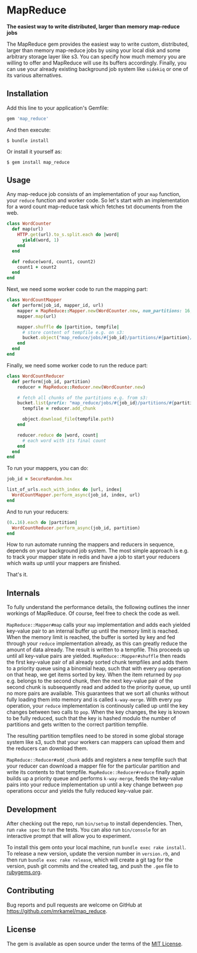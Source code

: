# MapReduce

**The easiest way to write distributed, larger than memory map-reduce jobs**

The MapReduce gem provides the easiest way to write custom, distributed, larger
than memory map-reduce jobs by using your local disk and some arbitrary storage
layer like s3. You can specify how much memory you are willing to offer and
MapReduce will use its buffers accordingly. Finally, you can use your already
existing background job system like `sidekiq` or one of its various
alternatives.

## Installation

Add this line to your application's Gemfile:

```ruby
gem 'map_reduce'
```

And then execute:

    $ bundle install

Or install it yourself as:

    $ gem install map_reduce

## Usage

Any map-reduce job consists of an implementation of your `map` function, your
`reduce` function and worker code. So let's start with an implementation for
a word count map-reduce task which fetches txt documents from the web.

```ruby
class WordCounter
  def map(url)
    HTTP.get(url).to_s.split.each do |word|
      yield(word, 1)
    end
  end

  def reduce(word, count1, count2)
    count1 + count2
  end
end
```

Next, we need some worker code to run the mapping part:

```ruby
class WordCountMapper
  def perform(job_id, mapper_id, url)
    mapper = MapReduce::Mapper.new(WordCounter.new, num_partitions: 16, memory_limit: 100.megabytes)
    mapper.map(url)

    mapper.shuffle do |partition, tempfile|
      # store content of tempfile e.g. on s3:
      bucket.object("map_reduce/jobs/#{job_id}/partitions/#{partition}/chunk.#{mapper_id}.json").put(body: tempfile)
    end
  end
end
```

Finally, we need some worker code to run the reduce part:

```ruby
class WordCountReducer
  def perform(job_id, partition)
    reducer = MapReduce::Reducer.new(WordCounter.new)

    # fetch all chunks of the partitions e.g. from s3:
    bucket.list(prefix: "map_reduce/jobs/#{job_id}/partitions/#{partition}/").each do |object|
      tempfile = reducer.add_chunk

      object.download_file(tempfile.path)
    end

    reducer.reduce do |word, count|
      # each word with its final count
    end
  end
end
```

To run your mappers, you can do:

```ruby
job_id = SecureRandom.hex

list_of_urls.each_with_index do |url, index|
  WordCountMapper.perform_async(job_id, index, url)
end
```

And to run your reducers:

```ruby
(0..16).each do |partition|
  WordCountReducer.perform_async(job_id, partition)
end
```

How to run automate running the mappers and reducers in sequence, depends on
your background job system. The most simple approach is e.g. to track your
mapper state in redis and have a job to start your reducers which waits up
until your mappers are finished.

That's it.

## Internals

To fully understand the performance details, the following outlines the inner
workings of MapReduce. Of course, feel free to check the code as well.

`MapReduce::Mapper#map` calls your `map` implementation and adds each yielded
key-value pair to an internal buffer up until the memory limit is reached.
When the memory limit is reached, the buffer is sorted by key and fed through
your `reduce` implementation already, as this can greatly reduce the amount of
data already. The result is written to a tempfile. This proceeds up until all
key-value pairs are yielded. `MapReduce::Mapper#shuffle` then reads the first
key-value pair of all already sorted chunk tempfiles and adds them to a
priority queue using a binomial heap, such that with every `pop` operation on
that heap, we get items sorted by key. When the item returned by `pop` e.g.
belongs to the second chunk, then the next key-value pair of the second chunk
is subsequently read and added to the priority queue, up until no more pairs
are available. This guarantees that we sort all chunks without fully loading
them into memory and is called `k-way-merge`. With every `pop` operation, your
`reduce` implementation is continously called up until the key changes between
two calls to `pop`. When the key changes, the key is known to be fully reduced,
such that the key is hashed modulo the number of partitions and gets written to
the correct partition tempfile.

The resulting partition tempfiles need to be stored in some global storage
system like s3, such that your workers can mappers can upload them and the
reducers can download them.

`MapReduce::Reducer#add_chunk` adds and registers a new tempfile such that your
reducer can download a mapper file for the particular partition and write its
contents to that tempfile. `MapReduce::Reducer#reduce` finally again builds up
a priority queue and performs `k-way-merge`, feeds the key-value pairs into
your reduce implementation up until a key change between `pop` operations occur
and yields the fully reduced key-value pair.

## Development

After checking out the repo, run `bin/setup` to install dependencies. Then, run
`rake spec` to run the tests. You can also run `bin/console` for an interactive
prompt that will allow you to experiment.

To install this gem onto your local machine, run `bundle exec rake install`. To
release a new version, update the version number in `version.rb`, and then run
`bundle exec rake release`, which will create a git tag for the version, push
git commits and the created tag, and push the `.gem` file to
[rubygems.org](https://rubygems.org).

## Contributing

Bug reports and pull requests are welcome on GitHub at
https://github.com/mrkamel/map_reduce.

## License

The gem is available as open source under the terms of the [MIT
License](https://opensource.org/licenses/MIT).
